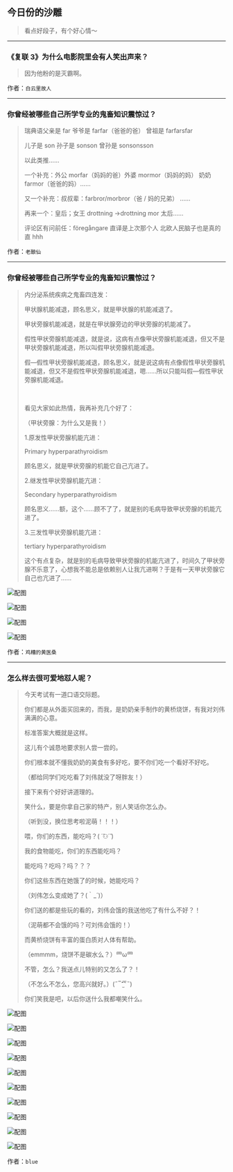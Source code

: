 ## 今日份的沙雕

> 看点好段子，有个好心情～


 
---

### 《复联 3》为什么电影院里会有人笑出声来？

> 因为他粉的是灭霸啊。


作者：`白云里故人`

---

### 你曾经被哪些自己所学专业的鬼畜知识震惊过？

> 瑞典语父亲是 far 爷爷是 farfar（爸爸的爸） 曾祖是 farfarsfar
> 
> 儿子是 son 孙子是 sonson 曾孙是 sonsonsson
> 
> 以此类推……
> 
> 一个补充：外公 morfar（妈妈的爸）外婆 mormor（妈妈的妈） 奶奶 farmor（爸爸的妈）……
> 
> 又一个补充：叔叔辈：farbror/morbror（爸 / 妈的兄弟） ……
> 
> 再来一个：皇后；女王 drottning →drottning mor 太后……
> 
> 评论区有问前任：föregångare 直译是上次那个人 北欧人民脑子也是真的直 hhh


作者：`老酿仙`

---

### 你曾经被哪些自己所学专业的鬼畜知识震惊过？

> 内分泌系统疾病之鬼畜四连发：
> 
> 甲状腺机能减退，顾名思义，就是甲状腺的机能减退了。
> 
> 甲状旁腺机能减退，就是在甲状腺旁边的甲状旁腺的机能减了。
> 
> 假性甲状旁腺机能减退，就是说，这病有点像甲状旁腺机能减退，但又不是甲状旁腺机能减退，所以叫假甲状旁腺机能减退。
> 
> 假—假性甲状旁腺机能减退，顾名思义，就是说这病有点像假性甲状旁腺机能减退，但又不是假性甲状旁腺机能减退，嗯……所以只能叫假—假性甲状旁腺机能减退。
> 
>  
> 
> 看见大家如此热情，我再补充几个好了：
> 
> （甲状旁腺：为什么又是我！）
> 
> 1.原发性甲状旁腺机能亢进：
> 
> Primary hyperparathyroidism
> 
> 顾名思义，就是甲状旁腺的机能它自己亢进了。
> 
> 2.继发性甲状旁腺机能亢进：
> 
> Secondary hyperparathyroidism
> 
> 顾名思义……额，这个……顾不了了，就是别的毛病导致甲状旁腺的机能亢进了。
> 
> 3.三发性甲状旁腺机能亢进：
> 
> tertiary hyperparathyroidism
> 
> 这个有点复杂，就是别的毛病导致甲状旁腺的机能亢进了，时间久了甲状旁腺不乐意了，心想我不能总是依赖别人让我亢进啊？于是有一天甲状旁腺它自己也亢进了……



![配图](http://pic3.zhimg.com/70/v2-e0ef600547970935caffefa530729fda_b.jpg)



![配图](http://pic3.zhimg.com/70/v2-6b9acb75fbc94bd0c2efcae10866c982_b.jpg)



![配图](http://pic2.zhimg.com/70/v2-8d86d908d89cea75920a8283b8564b89_b.jpg)



![配图](http://pic3.zhimg.com/70/v2-d181011c26212998a3f881173a374b4e_b.jpg)


作者：`鸡糟的黄医桑`

---

### 怎么样去很可爱地怼人呢？

> 今天考试有一道口语交际题。
> 
> 你们都是从外面买回来的，而我，是奶奶亲手制作的黄桥烧饼，有我对刘伟满满的心意。
> 
> 标准答案大概就是这样。
> 
> 这儿有个诚恳地要求别人尝一尝的。
> 
> 你们根本就不懂我奶奶的美食有多好吃，要不你们吃一个看好不好吃。
> 
> （都给同学们吃吃看了刘伟就没了呀胖友！）
> 
> 接下来有个好好讲道理的。
> 
> 笑什么，要是你拿自己家的特产，别人笑话你怎么办。
> 
> （听到没，换位思考啦泥萌！！！）
> 
> 喂，你们的东西，能吃吗？( ˙̆⚇˙̆ )
> 
> 我的食物能吃，你们的东西能吃吗？
> 
> 能吃吗？吃吗？吗？？？
> 
> 你们这些东西在她饿了的时候，她能吃吗？
> 
> （刘伟怎么变成她了？(｀_´)）
> 
> 你们送的都是些玩的看的，刘伟会饿的我送他吃了有什么不好？！
> 
> （泥萌都不会饿的吗？可刘伟会饿的！）
> 
> 而黄桥烧饼有丰富的蛋白质对人体有帮助。
> 
> （emmmm，烧饼不是碳水么？）罒ω罒
> 
> 不管，怎么？我送点儿特别的又怎么了？！
> 
> （不怎么不怎么，您高兴就好。）(˶‾᷄⁻̫‾᷅˵)
> 
> 你们笑我是吧，以后你送什么我都嘲笑什么。



![配图](http://pic3.zhimg.com/70/v2-0032b7a7dd4cccec0bcafb7b5114128a_b.jpg)



![配图](http://pic3.zhimg.com/70/v2-a416bf508b321374a0b552da905ce396_b.jpg)



![配图](http://pic2.zhimg.com/70/v2-5cd641b8197663e408328aea112fad05_b.jpg)



![配图](http://pic3.zhimg.com/70/v2-b0b56c9fb911c8f3890069df9e42253e_b.jpg)



![配图](http://pic2.zhimg.com/70/v2-d8f02aec20464877a29c9f89563c0aad_b.jpg)



![配图](http://pic4.zhimg.com/70/v2-c2ca579c0c2d428a3573d8efa156142f_b.jpg)



![配图](http://pic2.zhimg.com/70/v2-64ead70b17223d756ad38b0775add9f5_b.jpg)



![配图](http://pic1.zhimg.com/70/v2-0f8db7ad02584cc978766d9a33682de4_b.jpg)



![配图](http://pic4.zhimg.com/70/v2-196773dd1403846a0c0706f959708bb7_b.jpg)



![配图](http://pic4.zhimg.com/70/v2-7f719162ad5c5968bb9221b4f989f793_b.jpg)


作者：`blue`